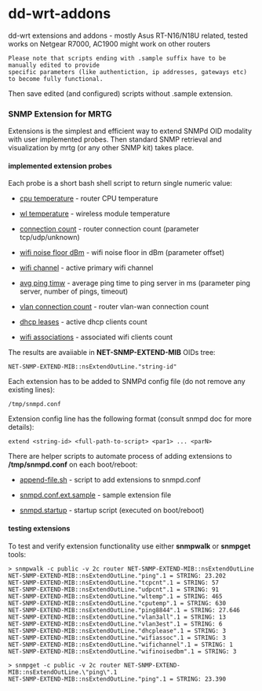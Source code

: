 # dd-wrt-addons
dd-wrt extensions and addons - mostly Asus RT-N16/N18U related, tested works on Netgear R7000, AC1900 might work on other routers

    Please note that scripts ending with .sample suffix have to be manually edited to provide
    specific parameters (like authentiction, ip addresses, gateways etc) to become fully functional.
    
Then save edited (and configured) scripts without .sample extension.

### SNMP Extension for MRTG
Extensions is the simplest and efficient way to extend SNMPd OID modality with user implemented probes. 
Then standard SNMP retrieval and visualization by mrtg (or any other SNMP kit) takes place.

#### implemented extension probes
Each probe is a short bash shell script to return single numeric value:

* [cpu temperature](mrtg/jffs/bin/snmp-ext-cpu-temp.sh) - router CPU temperature 

* [wl temperature](mrtg/jffs/bin/snmp-ext-wl-temp.sh.sample) - wireless module temperature

* [connection count](mrtg/jffs/bin/snmp-ext-connection-cnt.sh) - router connection count (parameter tcp/udp/unknown)

* [wifi noise floor dBm](mrtg/jffs/bin/snmp-ext-wifi-noise-dbm.sh) - wifi noise floor in dBm (parameter offset)

* [wifi channel](mrtg/jffs/bin/snmp-ext-wifi-channel.sh) - active primary wifi channel

* [avg ping timw](mrtg/ffs/bin/snmp-ext-ping.sh) - average ping time to ping server in ms (parameter ping server, number of pings, timeout)

* [vlan connection count](mrtg/jffs/bin/snmp-ext-he-con-cnt.sh) - router vlan-wan connection count

* [dhcp leases](mrtg/jffs/bin/snmp-ext-dhcp-clients.sh) - active dhcp clients count

* [wifi associations](mrtg/jffs/bin/snmp-ext-wifi-assoc.sh) - associated wifi clients count

The results are avaiiable in **NET-SNMP-EXTEND-MIB** OIDs tree:

    NET-SNMP-EXTEND-MIB::nsExtendOutLine."string-id"

Each extension has to be added to SNMPd config file (do not remove any existing lines):
    
    /tmp/snmpd.conf
    
Extension config line has the following format (consult snmpd doc for more details):

    extend <string-id> <full-path-to-script> <par1> ... <parN>

There are helper scripts to automate process of adding extensions to **/tmp/snmpd.conf** on each boot/reboot:

* [append-file.sh](mrtg/jffs/bin/append-file.sh) - script to add extensions to snmpd.conf

* [snmpd.conf.ext.sample](mrtg/jffs/etc/config/snmpd.conf.ext.sample) - sample extension file

* [snmpd.startup](mrtg/jffs/etc/config/snmpd.startup) - startup script (executed on boot/reboot)

#### testing extensions
To test and verify extension functionality use either **snmpwalk** or **snmpget** tools:

    > snmpwalk -c public -v 2c router NET-SNMP-EXTEND-MIB::nsExtendOutLine
    NET-SNMP-EXTEND-MIB::nsExtendOutLine."ping".1 = STRING: 23.202
    NET-SNMP-EXTEND-MIB::nsExtendOutLine."tcpcnt".1 = STRING: 57
    NET-SNMP-EXTEND-MIB::nsExtendOutLine."udpcnt".1 = STRING: 91
    NET-SNMP-EXTEND-MIB::nsExtendOutLine."wltemp".1 = STRING: 465
    NET-SNMP-EXTEND-MIB::nsExtendOutLine."cputemp".1 = STRING: 630
    NET-SNMP-EXTEND-MIB::nsExtendOutLine."ping8844".1 = STRING: 27.646
    NET-SNMP-EXTEND-MIB::nsExtendOutLine."vlan3all".1 = STRING: 13
    NET-SNMP-EXTEND-MIB::nsExtendOutLine."vlan3est".1 = STRING: 6
    NET-SNMP-EXTEND-MIB::nsExtendOutLine."dhcplease".1 = STRING: 3
    NET-SNMP-EXTEND-MIB::nsExtendOutLine."wifiassoc".1 = STRING: 3
    NET-SNMP-EXTEND-MIB::nsExtendOutLine."wifichannel".1 = STRING: 1
    NET-SNMP-EXTEND-MIB::nsExtendOutLine."wifinoisedbm".1 = STRING: 3

    > snmpget -c public -v 2c router NET-SNMP-EXTEND-MIB::nsExtendOutLine.\"ping\".1
    NET-SNMP-EXTEND-MIB::nsExtendOutLine."ping".1 = STRING: 23.390
